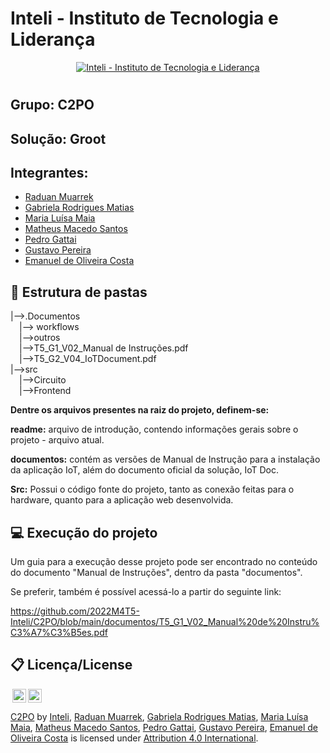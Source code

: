 # Inteli - Instituto de Tecnologia e Liderança 
<p align="center">
<a href= "https://www.inteli.edu.br/"><img src="https://www.inteli.edu.br/wp-content/uploads/2021/08/20172028/marca_1-2.png" alt="Inteli - Instituto de Tecnologia e Liderança" border="0"></a>
</p>

# 

## Grupo: C2PO

## Solução: Groot
## Integrantes: 
- <a href="https://www.linkedin.com/in/raduanmuarrek/">Raduan Muarrek</a>
- <a href="https://www.linkedin.com/in/gabriela-rodrigues-matias/">Gabriela Rodrigues Matias</a>
- <a href="https://www.linkedin.com/in/maria-lu%C3%ADsa-maia-14384a212/">Maria Luísa Maia</a>
- <a href="https://www.linkedin.com/in/matheusmacedosantos/">Matheus Macedo Santos</a>
- <a href="https://www.linkedin.com/in/pedro-gattai-096678227">Pedro Gattai</a> 
- <a href="https://www.linkedin.com/in/gustavo-pereira1/">Gustavo Pereira</a>
- <a href="https://www.linkedin.com/in/emanuel-45b637185/">Emanuel de Oliveira Costa</a>

## 📁 Estrutura de pastas

|-->.Documentos<br>
  &emsp;|--> workflows<br>
        &emsp;|-->outros<br>
        &emsp;|-->T5_G1_V02_Manual de Instruções.pdf<br>
        &emsp;|-->T5_G2_V04_IoTDocument.pdf<br>
|-->src<br>
  &emsp;|-->Circuito<br>
  &emsp;|-->Frontend<br>

<b>Dentre os arquivos presentes na raiz do projeto, definem-se:</b>

<b>readme:</b> arquivo de introdução, contendo informações gerais sobre o projeto - arquivo atual.

<b>documentos:</b> contém as versões de Manual de Instrução para a instalação da aplicação IoT, além do documento oficial da solução, IoT Doc.

<b>Src:</b> Possui o código fonte do projeto, tanto as conexão feitas para o hardware, quanto para a aplicação web desenvolvida.

## 💻 Execução do projeto

Um guia para a execução desse projeto pode ser encontrado no conteúdo do documento "Manual de Instruções", dentro da pasta "documentos".

Se preferir, também é possível acessá-lo a partir do seguinte link:

https://github.com/2022M4T5-Inteli/C2PO/blob/main/documentos/T5_G1_V02_Manual%20de%20Instru%C3%A7%C3%B5es.pdf

## 📋 Licença/License
<img style="height:22px!important;margin-left:3px;vertical-align:text-bottom;" src="https://mirrors.creativecommons.org/presskit/icons/cc.svg?ref=chooser-v1"><img style="height:22px!important;margin-left:3px;vertical-align:text-bottom;" src="https://mirrors.creativecommons.org/presskit/icons/by.svg?ref=chooser-v1"><p xmlns:cc="http://creativecommons.org/ns#" xmlns:dct="http://purl.org/dc/terms/"><a property="dct:title" rel="cc:attributionURL" href="https://github.com/2022M4T5-Inteli/C2PO">C2PO</a> <a>by</a> <a rel="cc:attributionURL dct:creator" property="cc:attributionName" href="https://github.com/InteliProjects/.github/blob/main/profile/README.md">Inteli</a>, <a href="https://www.linkedin.com/in/raduanmuarrek/">Raduan Muarrek</a>, <a href="https://www.linkedin.com/in/gabriela-rodrigues-matias/">Gabriela Rodrigues Matias</a>, <a href="https://www.linkedin.com/in/maria-lu%C3%ADsa-maia-14384a212/">Maria Luísa Maia</a>, <a href="https://www.linkedin.com/in/matheusmacedosantos/">Matheus Macedo Santos</a>, <a href="https://www.linkedin.com/in/pedro-gattai-096678227">Pedro Gattai</a>, <a href="https://www.linkedin.com/in/gustavo-pereira1/">Gustavo Pereira</a>, <a href="https://www.linkedin.com/in/emanuel-45b637185/">Emanuel de Oliveira Costa</a> is licensed under <a href="http://creativecommons.org/licenses/by/4.0/?ref=chooser-v1" target="_blank" rel="license noopener noreferrer" style="display:inline-block;">Attribution 4.0 International</a>.</p>
